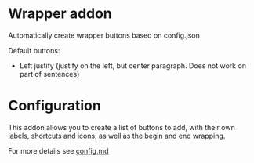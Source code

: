 Wrapper addon
===
Automatically create wrapper buttons based on config.json

Default buttons:
- Left justify (justify on the left, but center paragraph. Does not work on part of sentences)

Configuration
===
This addon allows you to create a list of buttons to add, with their own labels, shortcuts and icons, as well as the begin and end wrapping.

For more details see [config.md](config.md)
